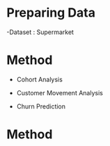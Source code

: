 # Preparing Data
-Dataset : Supermarket

# Method
- Cohort Analysis

- Customer Movement Analysis

- Churn Prediction

# Method


